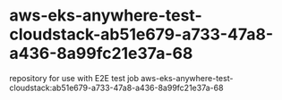 # aws-eks-anywhere-test-cloudstack-ab51e679-a733-47a8-a436-8a99fc21e37a-68
repository for use with E2E test job aws-eks-anywhere-test-cloudstack:ab51e679-a733-47a8-a436-8a99fc21e37a-68
